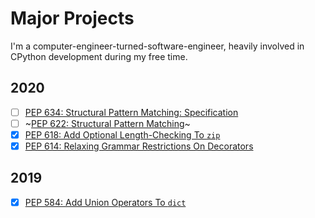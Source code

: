 Major Projects
==============

I'm a computer-engineer-turned-software-engineer, heavily involved in CPython development during my free time.

2020
----

- [ ] [PEP 634: Structural Pattern Matching: Specification](https://www.python.org/dev/peps/pep-0634)
- [ ] ~[PEP 622: Structural Pattern Matching](https://www.python.org/dev/peps/pep-0622)~
- [X] [PEP 618: Add Optional Length-Checking To `zip`](https://www.python.org/dev/peps/pep-0618)
- [X] [PEP 614: Relaxing Grammar Restrictions On Decorators](https://www.python.org/dev/peps/pep-0614)

2019
----

- [X] [PEP 584: Add Union Operators To `dict`](https://www.python.org/dev/peps/pep-0584)
